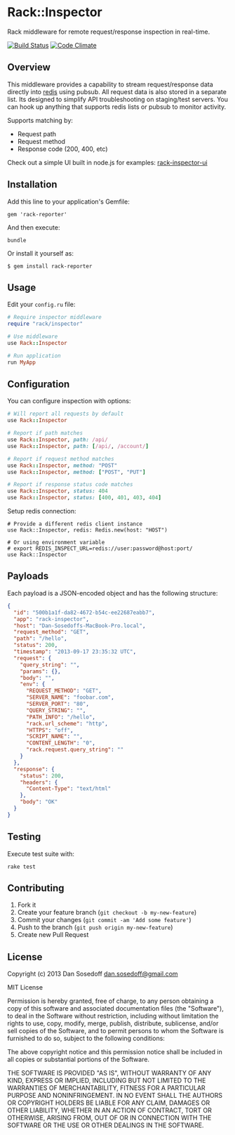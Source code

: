 # Rack::Inspector

Rack middleware for remote request/response inspection in real-time.

[![Build Status](https://travis-ci.org/sosedoff/rack-inspector.png?branch=master)](https://travis-ci.org/sosedoff/rack-inspector)
[![Code Climate](https://codeclimate.com/github/sosedoff/rack-inspector.png)](https://codeclimate.com/github/sosedoff/rack-inspector)

## Overview

This middleware provides a capability to stream request/response data directly
into [redis](http://redis.io) using pubsub. All request data is also stored in a separate list.
Its designed to simplify API troubleshooting on staging/test servers. 
You can hook up anything that supports redis lists or pubsub to monitor activity.

Supports matching by:

- Request path
- Request method
- Response code (200, 400, etc)

Check out a simple UI built in node.js for examples: [rack-inspector-ui](https://github.com/sosedoff/rack-inspector-ui)

## Installation

Add this line to your application's Gemfile:

```
gem 'rack-reporter'
```

And then execute:

```
bundle
```

Or install it yourself as:

```
$ gem install rack-reporter
```

## Usage

Edit your `config.ru` file:

```ruby
# Require inspector middleware
require "rack/inspector"

# Use middleware
use Rack::Inspector

# Run application
run MyApp
```

## Configuration

You can configure inspection with options:

```ruby
# Will report all requests by default
use Rack::Inspector

# Report if path matches
use Rack::Inspector, path: /api/
use Rack::Inspector, path: [/api/, /account/]

# Report if request method matches
use Rack::Inspector, method: "POST"
use Rack::Inspector, method: ["POST", "PUT"]

# Report if response status code matches
use Rack::Inspector, status: 404
use Rack::Inspector, status: [400, 401, 403, 404]
```

Setup redis connection:

```
# Provide a different redis client instance
use Rack::Inspector, redis: Redis.new(host: "HOST")

# Or using environment variable
# export REDIS_INSPECT_URL=redis://user:password@host:port/
use Rack::Inspector
```

## Payloads

Each payload is a JSON-encoded object and has the following structure:

```json
{
  "id": "500b1a1f-da82-4672-b54c-ee22687eabb7",
  "app": "rack-inspector",
  "host": "Dan-Sosedoffs-MacBook-Pro.local",
  "request_method": "GET",
  "path": "/hello",
  "status": 200,
  "timestamp": "2013-09-17 23:35:32 UTC",
  "request": {
    "query_string": "",
    "params": {},
    "body": "",
    "env": {
      "REQUEST_METHOD": "GET",
      "SERVER_NAME": "foobar.com",
      "SERVER_PORT": "80",
      "QUERY_STRING": "",
      "PATH_INFO": "/hello",
      "rack.url_scheme": "http",
      "HTTPS": "off",
      "SCRIPT_NAME": "",
      "CONTENT_LENGTH": "0",
      "rack.request.query_string": ""
    }
  },
  "response": {
    "status": 200,
    "headers": {
      "Content-Type": "text/html"
    },
    "body": "OK"
  }
}
```

## Testing

Execute test suite with:

```
rake test
```

## Contributing

1. Fork it
2. Create your feature branch (`git checkout -b my-new-feature`)
3. Commit your changes (`git commit -am 'Add some feature'`)
4. Push to the branch (`git push origin my-new-feature`)
5. Create new Pull Request

## License

Copyright (c) 2013 Dan Sosedoff <dan.sosedoff@gmail.com>

MIT License

Permission is hereby granted, free of charge, to any person obtaining
a copy of this software and associated documentation files (the
"Software"), to deal in the Software without restriction, including
without limitation the rights to use, copy, modify, merge, publish,
distribute, sublicense, and/or sell copies of the Software, and to
permit persons to whom the Software is furnished to do so, subject to
the following conditions:

The above copyright notice and this permission notice shall be
included in all copies or substantial portions of the Software.

THE SOFTWARE IS PROVIDED "AS IS", WITHOUT WARRANTY OF ANY KIND,
EXPRESS OR IMPLIED, INCLUDING BUT NOT LIMITED TO THE WARRANTIES OF
MERCHANTABILITY, FITNESS FOR A PARTICULAR PURPOSE AND
NONINFRINGEMENT. IN NO EVENT SHALL THE AUTHORS OR COPYRIGHT HOLDERS BE
LIABLE FOR ANY CLAIM, DAMAGES OR OTHER LIABILITY, WHETHER IN AN ACTION
OF CONTRACT, TORT OR OTHERWISE, ARISING FROM, OUT OF OR IN CONNECTION
WITH THE SOFTWARE OR THE USE OR OTHER DEALINGS IN THE SOFTWARE.